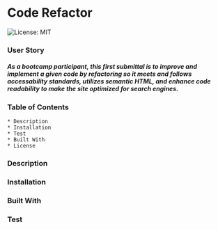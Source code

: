 # Code Refactor

![License: MIT](https://img.shields.io/badge/License-MIT-yellow.svg)

### User Story

##### As a bootcamp participant, this first submittal is to improve and implement a given code by refactoring so it meets and follows accessability standards, utilizes semantic HTML, and enhance code readability to make the site optimized for search engines.

### Table of Contents

    * Description
    * Installation
    * Test
    * Built With
    * License

### Description

### Installation

### Built With

### Test
